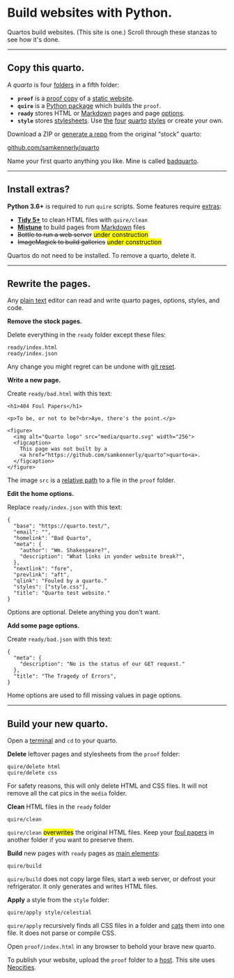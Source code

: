 # Build websites with Python.

Quartos build websites. (This site is one.)
Scroll through these stanzas to see how it's done.

---

## Copy this quarto.

A <dfn>quarto</dfn> is four [folders]() in a fifth folder:

- **`proof`**
  is a [proof copy]() of a [static website]().
- **`quire`**
  is a [Python package]() which builds the `proof`.
- **`ready`**
  stores HTML or [Markdown]() pages and page
  [options](docs/options.html).
- **`style`**
  stores [stylesheets](). Use
  [the](examples/adrift.html)
  [four](examples/burning.html)
  [quarto](examples/celestial.html)
  [styles](examples/doctoral.html)
  or create your own.

Download a ZIP or [generate a repo]() from the original <q>stock</q> quarto:

[github.com/samkennerly/quarto]("https://github.com/samkennerly/quarto")

Name your first quarto anything you like.
Mine is called [badquarto](https://github.com/samkennerly/badquarto/).

---

## Install extras?

**Python 3.6+** is required to run `quire` scripts.
Some features require [extras]():

- **[Tidy 5+]()** to clean HTML files with `quire/clean`
- **[Mistune]()** to build pages from [Markdown]() files
- <del>Bottle to run a web server</del>
  <mark>under construction</mark>
- <del>ImageMagick to build galleries</del>
  <mark>under construction</mark>

Quartos do not need to be installed. To remove a quarto, delete it.

---

## Rewrite the pages.

Any
[plain text]()
editor can read and write quarto pages, options, styles, and code.

**Remove the stock pages.**

Delete everything in the `ready` folder except these files:
```
ready/index.html
ready/index.json
```
Any change you might regret can be undone with
[git reset]("https://git-scm.com/docs/git-reset).

**Write a new page.**

Create `ready/bad.html` with this text:
```
<h1>404 Foul Papers</h1>

<p>To be, or not to be?<br>Aye, there's the point.</p>

<figure>
  <img alt="Quarto logo" src="media/quarto.svg" width="256">
  <figcaption>
    This page was not built by a
    <a href="https://github.com/samkennerly/quarto">quarto<a>.
  </figcaption>
</figure>
```
The image `src` is a
[relative path](https://www.w3schools.com/html/html_filepaths.asp)
to a file in the `proof` folder.

**Edit the home options.**

Replace `ready/index.json` with this text:
```
{
  "base": "https://quarto.test/",
  "email": "",
  "homelink": "Bad Quarto",
  "meta": {
    "author": "Wm. Shakespeare?",
    "description": "What links in yonder website break?",
  },
  "nextlink": "fore",
  "prevlink": "aft",
  "qlink": "Fouled by a quarto."
  "styles": ["style.css"],
  "title": "Quarto test website."
}
```
Options are optional. Delete anything you don't want.

**Add some page options.**

Create `ready/bad.json` with this text:
```
{
  "meta": {
    "description": "No is the status of our GET request."
  },
  "title": "The Tragedy of Errors",
}
```
Home options are used to fill missing values in page options.

---

## Build your new quarto.

Open a
[terminal]()
and `cd` to your quarto.

**Delete** leftover pages and stylesheets from the `proof` folder:
```
quire/delete html
quire/delete css
```
For safety reasons, this will only delete HTML and CSS files.
It will not remove all the cat pics in the `media` folder.

**Clean** HTML files in the `ready` folder
```
quire/clean
```
`quire/clean` <mark>overwrites</mark> the original HTML files.
Keep your
[foul papers](https://en.wikipedia.org/wiki/Foul_papers)
in another folder if you want to preserve them.

**Build** new pages with `ready` pages as [main elements]():
```
quire/build
```
`quire/build` does not copy large files, start a web server, or defrost your refrigerator. It only generates and writes HTML files.

**Apply** a style from the `style` folder:
```
quire/apply style/celestial
```
`quire/apply` recursively finds all CSS files in a folder and
[cats]()
them into one file.
It does not parse or compile CSS.

Open `proof/index.html` in any browser to behold your brave new quarto.

To publish your website, upload the `proof` folder to a
[host]().
This site uses
[Neocities](neocities.org).
